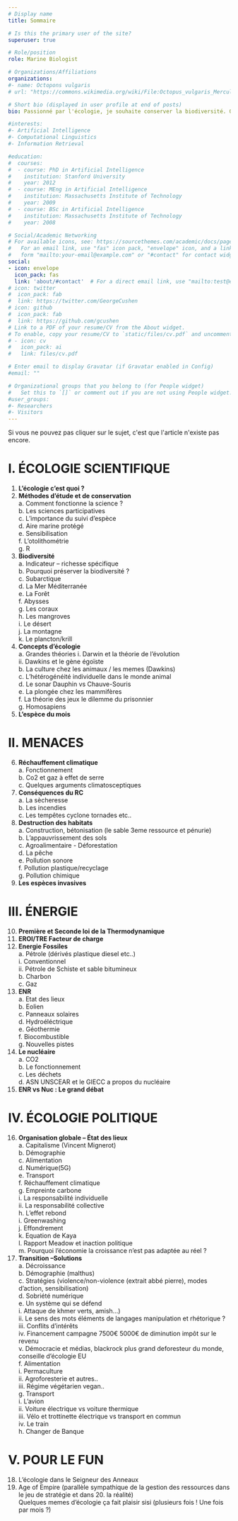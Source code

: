 ```yaml
---
# Display name
title: Sommaire

# Is this the primary user of the site?
superuser: true

# Role/position
role: Marine Biologist

# Organizations/Affiliations
organizations:
#- name: Octopons vulgaris
# url: "https://commons.wikimedia.org/wiki/File:Octopus_vulgaris_Merculiano.jpg"

# Short bio (displayed in user profile at end of posts)
bio: Passionné par l'écologie, je souhaite conserver la biodiversité. Octopons vulgaris regroupe mes sites dédiés à la vulgarisation afin de transmettre connaissances et outils permettant la conservation de la biodiversité.

#interests:
#- Artificial Intelligence
#- Computational Linguistics
#- Information Retrieval

#education:
#  courses:
#  - course: PhD in Artificial Intelligence
#    institution: Stanford University
#    year: 2012
#  - course: MEng in Artificial Intelligence
#    institution: Massachusetts Institute of Technology
#    year: 2009
#  - course: BSc in Artificial Intelligence
#    institution: Massachusetts Institute of Technology
#    year: 2008

# Social/Academic Networking
# For available icons, see: https://sourcethemes.com/academic/docs/page-builder/#icons
#   For an email link, use "fas" icon pack, "envelope" icon, and a link in the
#   form "mailto:your-email@example.com" or "#contact" for contact widget.
social:
- icon: envelope
  icon_pack: fas
  link: 'about/#contact'  # For a direct email link, use "mailto:test@example.org".
# icon: twitter
#  icon_pack: fab
#  link: https://twitter.com/GeorgeCushen
# icon: github
#  icon_pack: fab
#  link: https://github.com/gcushen
# Link to a PDF of your resume/CV from the About widget.
# To enable, copy your resume/CV to `static/files/cv.pdf` and uncomment the lines below.
# - icon: cv
#   icon_pack: ai
#   link: files/cv.pdf

# Enter email to display Gravatar (if Gravatar enabled in Config)
#email: ""

# Organizational groups that you belong to (for People widget)
#   Set this to `[]` or comment out if you are not using People widget.
#user_groups:
#- Researchers
#- Visitors
---
```


Si vous ne pouvez pas cliquer sur le sujet, c'est que l'article n'existe pas encore. 


# I.	ÉCOLOGIE SCIENTIFIQUE 
1.	**L’écologie c’est quoi ?**  
2.	**Méthodes d’étude et de conservation**  
a.	Comment fonctionne la science ?  
b.	Les sciences participatives  
c.	L’importance du suivi d’espèce  
d.	Aire marine protégé  
e.	Sensibilisation  
f.	L’otolithométrie  
g.	R  
3.	**Biodiversité**  
a.	Indicateur – richesse spécifique  
b.	Pourquoi préserver la biodiversité ?   
c.	Subarctique  
d.	La Mer Méditerranée  
e.	La Forêt  
f.	Abysses  
g.	Les coraux  
h.	Les mangroves  
i.	Le désert  
j.	La montagne  
k.	Le plancton/krill   
4.	**Concepts d’écologie**  
a.	Grandes théories 
i.	Darwin et la théorie de l’évolution  
ii.	Dawkins et le gène égoïste  
b.	La culture chez les animaux / les memes (Dawkins)  
c.	L’hétérogénéité individuelle dans le monde animal  
d.	Le sonar Dauphin vs Chauve-Souris  
e.	La plongée chez les mammifères  
f.	La théorie des jeux le dilemme du prisonnier  
g.	Homosapiens  
5.	**L’espèce du mois**   

# II.	MENACES
6.	**Réchauffement climatique**  
a.	Fonctionnement  
b.	Co2 et gaz à effet de serre  
c.	Quelques arguments climatosceptiques  
7.	**Conséquences du RC**  
a.	La sècheresse  
b.	Les incendies  
c.	Les tempêtes cyclone tornades etc..  
8.	**Destruction des habitats**  
a.	Construction, bétonisation (le sable 3eme ressource et pénurie)  
b.	L’appauvrissement des sols  
c.	Agroalimentaire - Déforestation  
d.	La pêche  
e.	Pollution sonore  
f.	Pollution plastique/recyclage  
g.	Pollution chimique  
9.	**Les espèces invasives**  

# III.	ÉNERGIE  
10.	**Première et Seconde loi de la Thermodynamique**  
11.	**EROI/TRE Facteur de charge**  
12.	**Energie Fossiles**  
a.	Pétrole (dérivés plastique diesel etc..)  
i.	Conventionnel  
ii.	Pétrole de Schiste et sable bitumineux   
b.	Charbon  
c.	Gaz  
13.	**ENR**  
a.	Etat des lieux  
b.	Eolien  
c.	Panneaux solaires  
d.	Hydroéléctrique  
e.	Géothermie  
f.	Biocombustible  
g.	Nouvelles pistes  
14.	**Le nucléaire**   
a.	CO2  
b.	Le fonctionnement     
c.	Les déchets  
d.	ASN UNSCEAR et le GIECC a propos du nucléaire  
15.	**ENR vs Nuc : Le grand débat**  
  
# IV.	ÉCOLOGIE POLITIQUE  
16.	**Organisation globale – État des lieux**  
a.	Capitalisme (Vincent Mignerot)  
b.	Démographie   
c.	Alimentation  
d.	Numérique(5G)   
e.	Transport  
f.	Réchauffement climatique  
g.	Empreinte carbone   
i.	La responsabilité individuelle  
ii.	La responsabilité collective  
h.	L’effet rebond  
i.	Greenwashing    
j.	Effondrement    
k.	Equation de Kaya   
l.	Rapport Meadow et inaction politique  
m.	Pourquoi l’économie la croissance n’est pas adaptée au réel ?   
17.	**Transition –Solutions**  
a.	Décroissance  
b.	Démographie (malthus)  
c.	Stratégies (violence/non-violence (extrait abbé pierre), modes d’action, sensibilisation)  
d.	Sobriété numérique  
e.	Un système qui se défend   
i.	Attaque de khmer verts, amish…)   
ii.	Le sens des mots éléments de langages manipulation et rhétorique ?   
iii.	Conflits d’intérêts  
iv.	Financement campagne 7500€ 5000€ de diminution impôt sur le revenu  
v.	Démocracie et médias, blackrock plus grand deforesteur du monde, conseille d’écologie EU  
f.	Alimentation   
i.	Permaculture   
ii.	Agroforesterie et autres..  
iii.	Régime végétarien vegan..  
g.	Transport  
i.	L’avion    
ii.	Voiture électrique vs voiture thermique   
iii.	Vélo et trottinette électrique vs transport en commun   
iv.	Le train  
h.	Changer de Banque  


# V.	POUR LE FUN  
18.  L’écologie dans le Seigneur des Anneaux  
19.  Age of Empire (parallèle sympathique de la gestion des ressources dans le jeu de stratégie et dans 20.  la réalité)  
Quelques memes d’écologie ça fait plaisir sisi (plusieurs fois ! Une fois par mois ?)  


